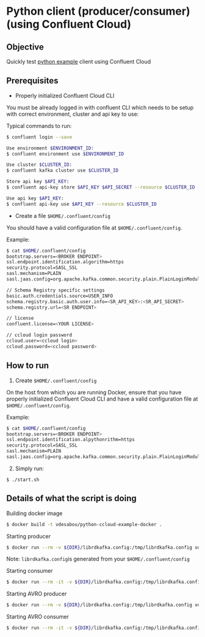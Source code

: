 # Python client (producer/consumer) (using Confluent Cloud)

## Objective

Quickly test [python example](https://docs.confluent.io/platform/current/tutorials/examples/clients/docs/python.html#run-all-the-code-in-docker) client using Confluent Cloud

## Prerequisites

* Properly initialized Confluent Cloud CLI

You must be already logged in with confluent CLI which needs to be setup with correct environment, cluster and api key to use:

Typical commands to run:

```bash
$ confluent login --save

Use environment $ENVIRONMENT_ID:
$ confluent environment use $ENVIRONMENT_ID

Use cluster $CLUSTER_ID:
$ confluent kafka cluster use $CLUSTER_ID

Store api key $API_KEY:
$ confluent api-key store $API_KEY $API_SECRET --resource $CLUSTER_ID --force

Use api key $API_KEY:
$ confluent api-key use $API_KEY --resource $CLUSTER_ID
```

* Create a file `$HOME/.confluent/config`

You should have a valid configuration file at `$HOME/.confluent/config`.

Example:

```bash
$ cat $HOME/.confluent/config
bootstrap.servers=<BROKER ENDPOINT>
ssl.endpoint.identification.algorithm=https
security.protocol=SASL_SSL
sasl.mechanism=PLAIN
sasl.jaas.config=org.apache.kafka.common.security.plain.PlainLoginModule required username="<API KEY>" password="<API SECRET>";

// Schema Registry specific settings
basic.auth.credentials.source=USER_INFO
schema.registry.basic.auth.user.info=<SR_API_KEY>:<SR_API_SECRET>
schema.registry.url=<SR ENDPOINT>

// license
confluent.license=<YOUR LICENSE>

// ccloud login password
ccloud.user=<ccloud login>
ccloud.password=<ccloud password>
```

## How to run

1. Create `$HOME/.confluent/config`

On the host from which you are running Docker, ensure that you have properly initialized Confluent Cloud CLI and have a valid configuration file at `$HOME/.confluent/config`.

Example:

```bash
$ cat $HOME/.confluent/config
bootstrap.servers=<BROKER ENDPOINT>
ssl.endpoint.identification.alpythonrithm=https
security.protocol=SASL_SSL
sasl.mechanism=PLAIN
sasl.jaas.config=org.apache.kafka.common.security.plain.PlainLoginModule required username="<API KEY>" password="<API SECRET>";
```

2. Simply run:

```
$ ./start.sh
```

## Details of what the script is doing

Building docker image

```bash
$ docker build -t vdesabou/python-ccloud-example-docker .
```

Starting producer

```bash
$ docker run --rm -v ${DIR}/librdkafka.config:/tmp/librdkafka.config vdesabou/python-ccloud-example-docker ./producer.py -f /tmp/librdkafka.config -t testpython
```

Note: `librdkafka.config`is generated from your `$HOME/.confluent/config`

Starting consumer

```bash
$ docker run --rm -it -v ${DIR}/librdkafka.config:/tmp/librdkafka.config vdesabou/python-ccloud-example-docker ./consumer.py -f /tmp/librdkafka.config -t testpython
```

Starting AVRO producer

```bash
$ docker run --rm -v ${DIR}/librdkafka.config:/tmp/librdkafka.config vdesabou/python-ccloud-example-docker ./producer.py -f /tmp/librdkafka.config -t testpythonavro
```

Starting AVRO consumer

```bash
$ docker run --rm -it -v ${DIR}/librdkafka.config:/tmp/librdkafka.config vdesabou/python-ccloud-example-docker ./consumer.py -f /tmp/librdkafka.config -t testpythonavro
```
